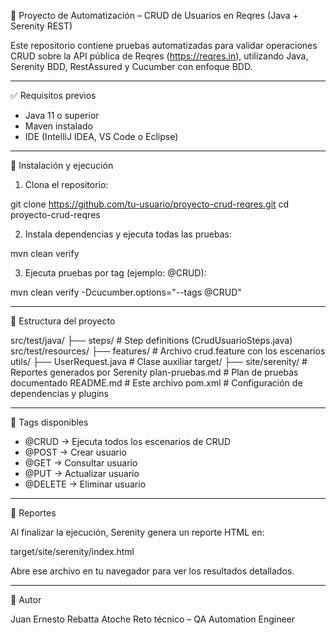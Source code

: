 🧪 Proyecto de Automatización – CRUD de Usuarios en Reqres (Java + Serenity REST)

Este repositorio contiene pruebas automatizadas para validar operaciones CRUD sobre la API pública de Reqres (https://reqres.in), utilizando Java, Serenity BDD, RestAssured y Cucumber con enfoque BDD.

---

✅ Requisitos previos

- Java 11 o superior
- Maven instalado
- IDE (IntelliJ IDEA, VS Code o Eclipse)

---

🚀 Instalación y ejecución

1. Clona el repositorio:

git clone https://github.com/tu-usuario/proyecto-crud-reqres.git
cd proyecto-crud-reqres

2. Instala dependencias y ejecuta todas las pruebas:

mvn clean verify

3. Ejecuta pruebas por tag (ejemplo: @CRUD):

mvn clean verify -Dcucumber.options="--tags @CRUD"

---

📁 Estructura del proyecto

src/test/java/
├── steps/                  # Step definitions (CrudUsuarioSteps.java)
src/test/resources/
├── features/               # Archivo crud.feature con los escenarios
utils/
├── UserRequest.java        # Clase auxiliar
target/
├── site/serenity/          # Reportes generados por Serenity
plan-pruebas.md             # Plan de pruebas documentado
README.md                   # Este archivo
pom.xml                     # Configuración de dependencias y plugins

---

🧪 Tags disponibles

- @CRUD → Ejecuta todos los escenarios de CRUD
- @POST → Crear usuario
- @GET → Consultar usuario
- @PUT → Actualizar usuario
- @DELETE → Eliminar usuario

---

📎 Reportes

Al finalizar la ejecución, Serenity genera un reporte HTML en:

target/site/serenity/index.html

Abre ese archivo en tu navegador para ver los resultados detallados.

---

👤 Autor

Juan Ernesto Rebatta Atoche
Reto técnico – QA Automation Engineer
